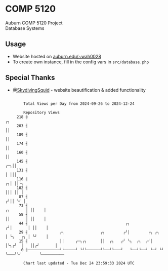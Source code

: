 # COMP 5120
Auburn COMP 5120 Project  
Database Systems

## Usage
- Website hosted on [auburn.edu/~wah0028](https://webhome.auburn.edu/~wah0028/)
- To create own instance, fill in the config vars in `src/database.php`

## Special Thanks
- [@SkydivingSquid](https://github.com/SkydivingSquid) - website beautification & added functionality

```

        Total Views per Day from 2024-09-26 to 2024-12-24

        Repository Views
     218 ┼                                                                            ╭╮
     203 ┤                                                                            ││
     189 ┤                                                                            ││
     174 ┤                                                                            ││
     160 ┤                                                                            ││
     145 ┤                                                                         ╭─╮││
     131 ┤                                                                         │ │││
     116 ┤                                                                       ╭╮│ ││╰╮
     102 ┤                                                                       │││ ││ │
      87 ┤                                                                      ╭╯││ ╰╯ │
      73 ┤                                                             ╭╮       │ ││    │
      58 ┤                                                             ││       │ ││    │
      44 ┤                                           ╭╮               ╭╯│       │ ││    │
      29 ┤              ╭╮                ╭╮        ╭╯│        ╭╮ ╭╮  │ ╰╮   ╭╮ │ ╰╯    │
      15 ┤              ││     ╭─╮╭╮      ││  ╭╮   ╭╯ ╰╮  ╭╮  ╭╯│ │╰╮╭╯  │   ││╭╯       │
       0 ┼──────────────╯╰─────╯ ╰╯╰──────╯╰──╯╰───╯   ╰──╯╰──╯ ╰─╯ ╰╯   ╰───╯╰╯        ╰──────────

        Chart last updated - Tue Dec 24 23:59:33 2024 UTC
        
```
